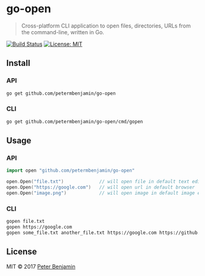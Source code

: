 # go-open
> Cross-platform CLI application to open files, directories, URLs from the command-line, written in Go.

[![Build Status](https://travis-ci.org/petermbenjamin/go-open.svg?branch=master)](https://travis-ci.org/petermbenjamin/go-open)
[![License: MIT](https://img.shields.io/badge/License-MIT-blue.svg)](https://opensource.org/licenses/MIT)

## Install

### API

```sh
go get github.com/petermbenjamin/go-open
```

### CLI

```sh
go get github.com/petermbenjamin/go-open/cmd/gopen
```

## Usage

### API

```go
import open "github.com/petermbenjamin/go-open"

open.Open("file.txt")             // will open file in default text editor
open.Open("https://google.com")   // will open url in default browser
open.Open("image.png")            // will open image in default image editor
```

### CLI

```sh
gopen file.txt
gopen https://google.com
gopen some_file.txt another_file.txt https://google.com https://github.com
```

## License

MIT &copy; 2017 [Peter Benjamin](https://petermbenjamin.github.io)

